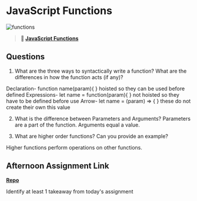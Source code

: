 # JavaScript Functions

![functions](https://bcw.blob.core.windows.net/public/img/function-anatomy.jpg)

> **📖 [JavaScript Functions](https://codeworksacademy.com/fs-student-guide/resources/wk2/02-Functions)**

## Questions

1. What are the three ways to syntactically write a function? What are the differences in how the function acts (if any)?

Declaration- function name(param){
} hoisted so they can be used before defined
Expressions- let name = function(param){
} not hoisted so they have to be defined before use
Arrow- let name = (param) => {
} these do not create their own this value

2. What is the difference between Parameters and Arguments?
Parameters are a part of the function. Arguments equal a value.

3. What are higher order functions? Can you provide an example?

Higher functions perform operations on other functions.

## Afternoon Assignment Link

**[Repo](https://github.com/JeradeaSimmons/packageFinder.git)**

Identify at least 1 takeaway from today's assignment
